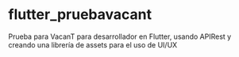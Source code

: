 # flutter_pruebavacant
Prueba para VacanT para desarrollador en Flutter, usando APIRest y creando una librería de assets para el uso de UI/UX 
